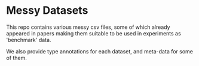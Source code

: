 # Messy Datasets
This repo contains various messy csv files, some of which already appeared in papers making them suitable to be used in experiments as 'benchmark' data.

We also provide type annotations for each dataset, and meta-data for some of them.

